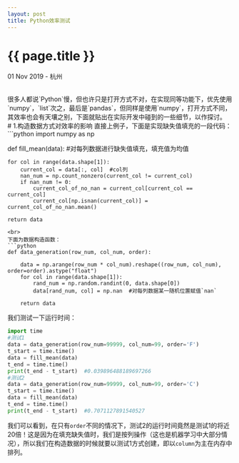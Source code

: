 ```yaml
---
layout: post
title: Python效率测试
---
```


{{ page.title }}
================

<p class="meta">01 Nov 2019 - 杭州</p>

<br> 
很多人都说`Python`慢，但也许只是打开方式不对，在实现同等功能下，优先使用`numpy`，`list`次之，最后是`pandas`，但同样是使用`numpy`，打开方式不同，其效率也会有天壤之别，下面就贴出在实际开发中碰到的一些细节，以作探讨。
<br>
# 1.构造数据方式对效率的影响
直接上例子，下面是实现缺失值填充的一段代码：
```python
import numpy as np

def fill_mean(data):  #对每列数据进行缺失值填充，填充值为均值

    for col in range(data.shape[1]):
        current_col = data[:, col]  #col列
        nan_num = np.count_nonzero(current_col != current_col)
        if nan_num != 0:
            current_col_of_no_nan = current_col[current_col == current_col]
            current_col[np.isnan(current_col)] = current_col_of_no_nan.mean()
			
    return data	
```
<br>
下面为数据构造函数：
```python
def data_generation(row_num, col_num, order):

    data = np.arange(row_num * col_num).reshape((row_num, col_num), order=order).astype("float")
    for col in range(data.shape[1]):
        rand_num = np.random.randint(0, data.shape[0])
        data[rand_num, col] = np.nan  #对每列数据某一随机位置赋值`nan`
		
    return data	
```
我们测试一下运行时间：
```python
import time
#测试1
data = data_generation(row_num=99999, col_num=99, order='F')
t_start = time.time()
data = fill_mean(data)
t_end = time.time()
print(t_end - t_start)  #0.039896488189697266
#测试2
data = data_generation(row_num=99999, col_num=99, order='C')
t_start = time.time()
data = fill_mean(data)
t_end = time.time()
print(t_end - t_start)  #0.7071127891540527
```
我们可以看到，在只有`order`不同的情况下，测试2的运行时间竟然是测试1的将近20倍！这是因为在填充缺失值时，我们是按列操作（这也是机器学习中大部分情况），所以我们在构造数据的时候就要以测试1方式创建，即以`column`为主在内存中排列。
<br><br>